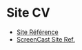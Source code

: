 # Site CV

- [Site Référence](https://preview.themeforest.net/item/rezo-resume-vcard-wordpress-theme/full_screen_preview/24120858?clickid=XwtxnlXUrxyNWIM33CQeS15vUkFVtkWDxT57Us0&iradid=275988&iradtype=ONLINE_TRACKING_LINK&irgwc=1&irmptype=mediapartner&irpid=369282&mp_value1=&utm_campaign=af_impact_radius_369282&utm_medium=affiliate&utm_source=impact_radius)
- [ScreenCast Site Ref.](https://youtu.be/jxQfkRof91Y)